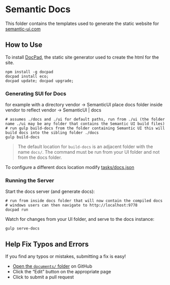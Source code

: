 # Semantic Docs

This folder contains the templates used to generate the static website for [semantic-ui.com](http://www.semantic-ui.com)

## How to Use


To install [DocPad](http://github.com/docpad/docpad), the static site generator used to create the html for the site.
```
npm install -g docpad
docpad install eco;
docpad update; docpad upgrade;
```

### Generating SUI for Docs

for example with a directory vendor -> SemanticUI place docs folder inside vendor to reflect vendor -> SemanticUI | docs

```
# assumes ./docs and ./ui for default paths, run from ./ui (the folder name ./ui may be any folder that contains the Semantic UI build files)
# run gulp build-docs from the folder containing Semantic UI this will build docs into the sibling folder ./docs
gulp build-docs
```

> The default location for ``build-docs`` is an adjacent folder with the name ``docs/``. The command must be run from your UI folder and not from the docs folder.

To configure a different docs location modify [ tasks/docs.json](https://github.com/Semantic-Org/Semantic-UI/blob/master/tasks/admin/docs.json)

### Running the Server

Start the docs server (and generate docs):

```
# run from inside docs folder that will now contain the compiled docs 
# windows users can then navigate to http://localhost:9778
docpad run
```


Watch for changes from your UI folder, and serve to the docs instance:

```
gulp serve-docs
```


## Help Fix Typos and Errors

If you find any typos or mistakes, submitting a fix is easy!

- [Open the `documents/` folder](https://github.com/Semantic-Org/Semantic-UI-Docs/tree/master/server/documents) on GitHub
- Click the “Edit” button on the appropriate page
- Click to submit a pull request

